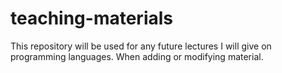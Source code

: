 # teaching-materials
This repository will be used for any future lectures I will give on programming languages.  When adding or modifying material.
